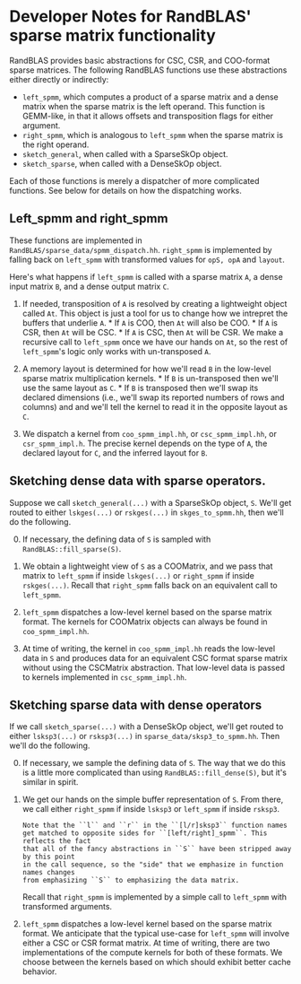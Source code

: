 # Developer Notes for RandBLAS' sparse matrix functionality

RandBLAS provides basic abstractions for CSC, CSR, and COO-format sparse matrices.
The following RandBLAS functions use these abstractions either directly or indirectly:

 * ``left_spmm``, which computes a product of a sparse matrix and a dense matrix when the sparse matrix
    is the left operand. This function is GEMM-like, in that it allows offsets and transposition flags
    for either argument.
 * ``right_spmm``, which is analogous to ``left_spmm`` when the sparse matrix is the right operand.
 * ``sketch_general``, when called with a SparseSkOp object.
 * ``sketch_sparse``, when called with a DenseSkOp object.

Each of those functions is merely a dispatcher of more complicated functions. See below for details on
how the dispatching works.

## Left_spmm and right_spmm

These functions are implemented in ``RandBLAS/sparse_data/spmm_dispatch.hh``.
``right_spmm`` is implemented by falling back on ``left_spmm`` with transformed
values for ``opS, opA`` and ``layout``.

Here's what happens if ``left_spmm`` is called with a sparse matrix ``A``, a dense input matrix ``B``, and a dense output matrix ``C``.

 1. If needed, transposition of ``A`` is resolved by creating a lightweight object
    called ``At``. This object is just a tool for us to change how we intrepret the buffers that underlie ``A``.
        * If ``A`` is COO, then ``At`` will also be COO.
        * If ``A`` is CSR, then ``At`` will be CSC.
        * If ``A`` is CSC, then ``At`` will be CSR.
    We make a recursive call to ``left_spmm`` once we have our hands on ``At``, so
    the rest of ``left_spmm``'s logic only works with un-transposed ``A``.

 2. A memory layout is determined for how we'll read ``B`` in the low-level 
    sparse matrix multiplication kernels.
        * If ``B`` is un-transposed then we'll use the same layout as ``C``.
        * If ``B`` is transposed then we'll swap its declared dimensions
          (i.e., we'll swap its reported numbers of rows and columns) and 
          and we'll tell the kernel to read it in the opposite layout as ``C``.

 3. We dispatch a kernel from ``coo_spmm_impl.hh``, or ``csc_spmm_impl.hh``,
    or ``csr_spmm_impl.h``. The precise kernel depends on the type of ``A``, the declared layout for ``C``, and the inferred layout for ``B``.

## Sketching dense data with sparse operators.

Suppose we call ``sketch_general(...)`` with a SparseSkOp object, ``S``.
We'll get routed to either ``lskges(...)`` or ``rskges(...)`` in ``skges_to_spmm.hh``, 
then we'll do the following.

 0. If necessary, the defining data of ``S`` is sampled with ``RandBLAS::fill_sparse(S)``.

 1. We obtain a lightweight view of ``S`` as a COOMatrix, and we pass that matrix to ``left_spmm``
    if inside ``lskges(...)`` or ``right_spmm`` if inside ``rskges(...)``. Recall that ``right_spmm``
    falls back on an equivalent call to ``left_spmm``.

 2. ``left_spmm`` dispatches a low-level kernel based on the sparse matrix format.
    The kernels for COOMatrix objects can always be found in ``coo_spmm_impl.hh``.

 3. At time of writing, the kernel in ``coo_spmm_impl.hh`` reads the low-level data
    in ``S`` and produces data for an equivalent CSC format sparse matrix without
    using the CSCMatrix abstraction. That low-level data is passed to kernels implemented in ``csc_spmm_impl.hh``.


## Sketching sparse data with dense operators

If we call ``sketch_sparse(...)`` with a DenseSkOp object, we'll get routed to either
``lsksp3(...)`` or ``rsksp3(...)`` in ``sparse_data/sksp3_to_spmm.hh``.
Then we'll do the following.

 0. If necessary, we sample the defining data of ``S``. The way that we do this is a
    little more complicated than using ``RandBLAS::fill_dense(S)``, but it's similar
    in spirit.

 1. We get our hands on the simple buffer representation of ``S``.  From there,
    we call either ``right_spmm`` if inside ``lsksp3`` or ``left_spmm`` if inside
    ``rsksp3``.
    
        Note that the ``l`` and ``r`` in the ``[l/r]sksp3`` function names
        get matched to opposite sides for ``[left/right]_spmm``. This reflects the fact
        that all of the fancy abstractions in ``S`` have been stripped away by this point
        in the call sequence, so the "side" that we emphasize in function names changes
        from emphasizing ``S`` to emphasizing the data matrix.

    Recall that ``right_spmm`` is implemented by a simple call to ``left_spmm`` with
    transformed arguments.

 2. ``left_spmm`` dispatches a low-level kernel based on the sparse matrix format.
    We anticipate that the typical use-case for ``left_spmm`` will involve either
    a CSC or CSR format matrix. At time of writing, there are two implementations
    of the compute kernels for both of these formats. We choose between the 
    kernels based on which should exhibit better cache behavior.
